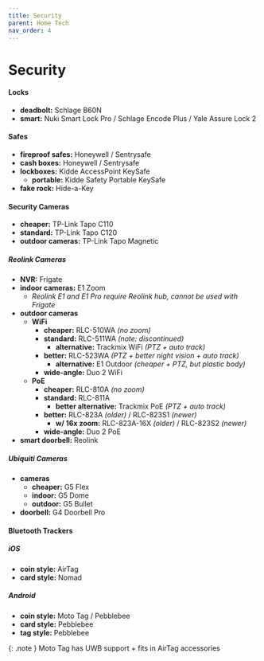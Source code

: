 ```yaml
---
title: Security
parent: Home Tech
nav_order: 4
---
```

# Security

#### Locks

- **deadbolt:** Schlage B60N
- **smart:** Nuki Smart Lock Pro / Schlage Encode Plus / Yale Assure Lock 2

#### Safes

- **fireproof safes:** Honeywell / Sentrysafe
- **cash boxes:** Honeywell / Sentrysafe
- **lockboxes:** Kidde AccessPoint KeySafe
	- **portable:** Kidde Safety Portable KeySafe
- **fake rock:** Hide-a-Key

#### Security Cameras

- **cheaper:** TP-Link Tapo C110
- **standard:** TP-Link Tapo C120
- **outdoor cameras:** TP-Link Tapo Magnetic

##### Reolink Cameras

- **NVR:** Frigate
- **indoor cameras:** E1 Zoom
	- *Reolink E1 and E1 Pro require Reolink hub, cannot be used with Frigate*
- **outdoor cameras**  
	- **WiFi**
		- **cheaper:** RLC-510WA *(no zoom)*
		- **standard:** RLC-511WA *(note: discontinued)*
			- **alternative:** Trackmix WiFi *(PTZ + auto track)*
		- **better:** RLC-523WA *(PTZ + better night vision + auto track)*
			- **alternative:** E1 Outdoor *(cheaper + PTZ, but plastic body)*
		- **wide-angle:** Duo 2 WiFi
	- **PoE**
		- **cheaper:** RLC-810A *(no zoom)*
		- **standard:** RLC-811A
			- **better alternative:** Trackmix PoE *(PTZ + auto track)*
		- **better:** RLC-823A *(older)* / RLC-823S1 *(newer)*
			- **w/ 16x zoom:** RLC-823A-16X *(older)* / RLC-823S2 *(newer)*
		- **wide-angle:** Duo 2 PoE
- **smart doorbell:** Reolink

##### Ubiquiti Cameras

- **cameras** 
	- **cheaper:** G5 Flex
	- **indoor:** G5 Dome
	- **outdoor:** G5 Bullet
- **doorbell:** G4 Doorbell Pro

#### Bluetooth Trackers

##### iOS

- **coin style:** AirTag
- **card style:** Nomad

##### Android

- **coin style:** Moto Tag / Pebblebee
- **card style:** Pebblebee
- **tag style:** Pebblebee

{: .note }
Moto Tag has UWB support + fits in AirTag accessories
